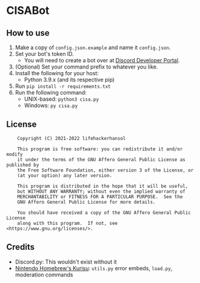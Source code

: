 # CISABot

## How to use

1. Make a copy of `config.json.example` and name it `config.json`.
1. Set your bot's token ID.
    - You will need to create a bot over at [Discord Developer Portal](https://discord.com/developers/applications).
1. (Optional) Set your command prefix to whatever you like.
1. Install the following for your host:
    - Python 3.9.x (and its respective pip)
1. Run `pip install -r requirements.txt`
1. Run the following command:
    - UNIX-based: `python3 cisa.py`
    - Windows: `py cisa.py`

## License

```
    Copyright (C) 2021-2022 lifehackerhansol

    This program is free software: you can redistribute it and/or modify
    it under the terms of the GNU Affero General Public License as published by
    the Free Software Foundation, either version 3 of the License, or
    (at your option) any later version.

    This program is distributed in the hope that it will be useful,
    but WITHOUT ANY WARRANTY; without even the implied warranty of
    MERCHANTABILITY or FITNESS FOR A PARTICULAR PURPOSE.  See the
    GNU Affero General Public License for more details.

    You should have received a copy of the GNU Affero General Public License
    along with this program.  If not, see <https://www.gnu.org/licenses/>.
```

## Credits
- Discord.py: This wouldn't exist without it
- [Nintendo Homebrew's Kurisu](https://github.com/nh-server/kurisu): `utils.py` error embeds, `load.py`, moderation commands
